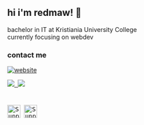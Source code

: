 ## hi i'm redmaw! 👋

bachelor in IT at Kristiania University College
<br />
currently focusing on webdev
<sub></sub>

<!-- Contact Section -->
### contact me
[![website](./img/linkedin-light.svg)](https://www.linkedin.com/in/janandreasrusnak/#gh-light-mode-only)

<p align="left">
  <a href="">
    <kbd>
      <img src="https://skillicons.dev/icons?i=gmail&theme=dark#gh-dark-mode-only"/>
      <img src="https://skillicons.dev/icons?i=gmail&theme=light#gh-light-mode-only"/>
    </kbd>
  </a>
</p>

[linkedin]: https://www.linkedin.com/in/janandreasrusnak/
[discord]: https://discord.com/users/189753449670246401

<h1></h1>
<!-- End Section -->
<kbd>
  <img
        src="https://img.shields.io/badge/Ko--fi-FF5E5B?logo=kofi&logoColor=white&style=for-the-badge"
        alt="Support me on Ko-fi"
        height="30"
      /> 
</kbd>
<kbd>
  <img
        src="https://img.shields.io/badge/Ko--fi-FF5E5B?logo=kofi&logoColor=white&style=for-the-badge"
        alt="Support me on Ko-fi"
        height="30"
      /> 
</kbd>

<!-- Do people visit my profile? -->
